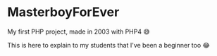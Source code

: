 # MasterboyForEver
My first PHP project, made in 2003 with PHP4 :sweat_smile:

This is here to explain to my students that I've been a beginner too :joy:


